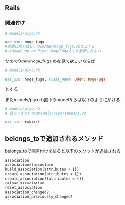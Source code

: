 ## Rails
### 関連付け
```rb
# models/piyo.rb

has_xxx: hoge_fuga
#実際に見て欲しいのはOden/hoge_fuga.rbだとする
#->HogeFuga or Piyo::HogeFugaとしか解釈されない
```
なのでOden/hoge_fuga.rbを見て欲しいならば
```rb
# models/piyo.rb

has_xxx: hoge_fuga, class_name: Oden::HogeFuga
```
とする。

またmodels/piyo.rb直下のmodelならば以下のようにかける
```rb
# models/piyo.rb
# 見にいきたいのはmodels/piyo/takashi.rb

has_xxx: takashi
```

## belongs_toで追加されるメソッド
belongs_toで関連付けを貼ると以下のメソッドが追加される

```rb
association
association=(associate)
build_association(attributes = {})
create_association(attributes = {})
create_association!(attributes = {})
reload_association
reset_association
association_changed?
association_previously_changed?
``
